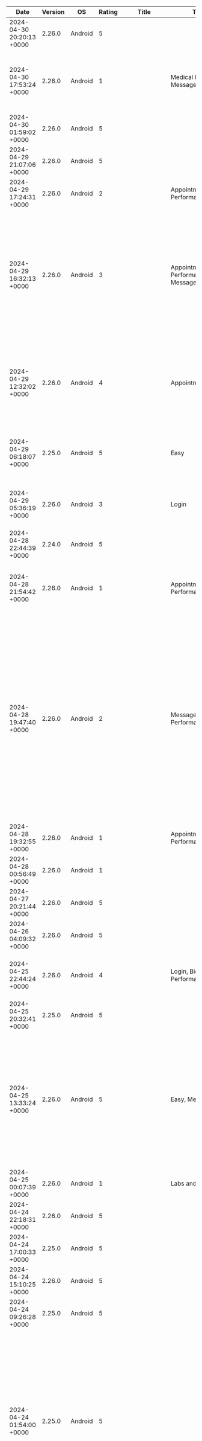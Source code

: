 | Date                      | Version | OS      | Rating | Title                                         | Tag                                                          | Review                                                                                                                                                                                                                                                                                                                                                                                                                                                                                                                                                                         |
| ------------------------- | ------- | ------- | ------ | --------------------------------------------- | ------------------------------------------------------------ | ------------------------------------------------------------------------------------------------------------------------------------------------------------------------------------------------------------------------------------------------------------------------------------------------------------------------------------------------------------------------------------------------------------------------------------------------------------------------------------------------------------------------------------------------------------------------------ |
| 2024-04-30 20:20:13 +0000 | 2.26.0  | Android | 5      |                                               |                                                              | Better than the previous app. Love it!                                                                                                                                                                                                                                                                                                                                                                                                                                                                                                                                         |
| 2024-04-30 17:53:24 +0000 | 2.26.0  | Android | 1      |                                               | Medical Records, Messages                                    | Useless app tells me what I already know. I cannot look at my medical records or contact anyone or leave a message fir a provider.                                                                                                                                                                                                                                                                                                                                                                                                                                             |
| 2024-04-30 01:59:02 +0000 | 2.26.0  | Android | 5      |                                               |                                                              | Friendly Application to use.                                                                                                                                                                                                                                                                                                                                                                                                                                                                                                                                                   |
| 2024-04-29 21:07:06 +0000 | 2.26.0  | Android | 5      |                                               |                                                              | great job                                                                                                                                                                                                                                                                                                                                                                                                                                                                                                                                                                      |
| 2024-04-29 17:24:31 +0000 | 2.26.0  | Android | 2      |                                               | Appointments, Performance                                    | Appointments quit working on the app                                                                                                                                                                                                                                                                                                                                                                                                                                                                                                                                           |
| 2024-04-29 16:32:13 +0000 | 2.26.0  | Android | 3      |                                               | Appointments, Performance, Error Message                     | Up until a week or so ago I had 0 issues with the app. Since last week the app will now not give me my appointment list. All it says is "We're having trouble getting your appointments. Refresh this screen or try again later." Neither of those options work.                                                                                                                                                                                                                                                                                                               |
| 2024-04-29 12:32:02 +0000 | 2.26.0  | Android | 4      |                                               | Appointments, Rx                                             | It's incredibly useful for appointments and prescription refills For support with this app, I've had good luck communicating with my local Patient Advocate at the VA.                                                                                                                                                                                                                                                                                                                                                                                                         |
| 2024-04-29 06:18:07 +0000 | 2.25.0  | Android | 5      |                                               | Easy                                                         | It makes getting your information some much easier. Wish I would have known about the app earlier.                                                                                                                                                                                                                                                                                                                                                                                                                                                                             |
| 2024-04-29 05:36:19 +0000 | 2.26.0  | Android | 3      |                                               | Login                                                        | app is ok usually takes you to a browser to login anyways so whats the point of the app.                                                                                                                                                                                                                                                                                                                                                                                                                                                                                       |
| 2024-04-28 22:44:39 +0000 | 2.24.0  | Android | 5      |                                               |                                                              | New app is amazing and a long time coming. Great Job VA                                                                                                                                                                                                                                                                                                                                                                                                                                                                                                                        |
| 2024-04-28 21:54:42 +0000 | 2.26.0  | Android | 1      |                                               | Appointments, Performance                                    | It was working great, now my appointments won't show up. That was my main reason for the app. Please fix                                                                                                                                                                                                                                                                                                                                                                                                                                                                       |
| 2024-04-28 19:47:40 +0000 | 2.26.0  | Android | 2      |                                               | Messages, Performance                                        | This app is convenient for some things. It has several glitching issues and boots you while working on typing messages and deletes the messages when you hit send and will log off on its own without warning. If you need to write a message that is longer than a couple of sentences, then use myhealthva.gov instead. That at least saves a draft rather than deleting it all and having to go back and rewrite it.                                                                                                                                                        |
| 2024-04-28 19:32:55 +0000 | 2.26.0  | Android | 1      |                                               | Appointments, Performance                                    | Often fails to load appointments                                                                                                                                                                                                                                                                                                                                                                                                                                                                                                                                               |
| 2024-04-28 00:56:49 +0000 | 2.26.0  | Android | 1      |                                               |                                                              | Does not work.                                                                                                                                                                                                                                                                                                                                                                                                                                                                                                                                                                 |
| 2024-04-27 20:21:44 +0000 | 2.26.0  | Android | 5      |                                               |                                                              | Thanks for all the help I am receiving.....                                                                                                                                                                                                                                                                                                                                                                                                                                                                                                                                    |
| 2024-04-26 04:09:32 +0000 | 2.26.0  | Android | 5      |                                               |                                                              | All in One                                                                                                                                                                                                                                                                                                                                                                                                                                                                                                                                                                     |
| 2024-04-25 22:44:24 +0000 | 2.26.0  | Android | 4      |                                               | Login, Biometrics, Performance                               | pretty good app. too many steps to login. used to be able to use fingerprint but that stopped working.                                                                                                                                                                                                                                                                                                                                                                                                                                                                         |
| 2024-04-25 20:32:41 +0000 | 2.25.0  | Android | 5      |                                               |                                                              | Outstanding well informed                                                                                                                                                                                                                                                                                                                                                                                                                                                                                                                                                      |
| 2024-04-25 13:33:24 +0000 | 2.26.0  | Android | 5      |                                               | Easy, Messages                                               | I LOVE the ease of access this app gives us Veterans, sending messages, pulling up our info when requested by agencies etc and just how Simple everything is! 😁👍🏼 100% recommend this app to All my fellow Veterans and God bless 🙏🏼❤️ us All! 😎🤙🏼🪂🏍️💨                                                                                                                                                                                                                                                                                                              |
| 2024-04-25 00:07:39 +0000 | 2.26.0  | Android | 1      |                                               | Labs and Tests                                               | sucks so far. can't get lab results.                                                                                                                                                                                                                                                                                                                                                                                                                                                                                                                                           |
| 2024-04-24 22:18:31 +0000 | 2.26.0  | Android | 5      |                                               |                                                              | everything is great I like it very much thanks                                                                                                                                                                                                                                                                                                                                                                                                                                                                                                                                 |
| 2024-04-24 17:00:33 +0000 | 2.25.0  | Android | 5      |                                               |                                                              | This too is a very needed app for our medical data                                                                                                                                                                                                                                                                                                                                                                                                                                                                                                                             |
| 2024-04-24 15:10:25 +0000 | 2.26.0  | Android | 5      |                                               |                                                              | finally an app for VA!!! Helps a lot!!                                                                                                                                                                                                                                                                                                                                                                                                                                                                                                                                         |
| 2024-04-24 09:26:28 +0000 | 2.25.0  | Android | 5      |                                               |                                                              | Good                                                                                                                                                                                                                                                                                                                                                                                                                                                                                                                                                                           |
| 2024-04-24 01:54:00 +0000 | 2.25.0  | Android | 5      |                                               |                                                              | My, family is on a Witness Protection Program. And, I am here as God as my witness I need CIA to help me protect my families belongings and Our Liberty and or Right's Because we are getting murdered. 12/24/2023. Jesse R. Atkins My, father's name is Paul Bradley Atkins. He, went to Temple College in Temple, Texas and was in the United States Army and he is missing.                                                                                                                                                                                                 |
| 2024-04-23 19:10:04 +0000 | 2.25.0  | Android | 1      |                                               |                                                              | There's no continuity with the actual VA hospital.                                                                                                                                                                                                                                                                                                                                                                                                                                                                                                                             |
| 2024-04-23 18:56:43 +0000 | 2.26.0  | Android | 5      |                                               | Appointments                                                 | Very accurate/ real time. Appt. reminder.                                                                                                                                                                                                                                                                                                                                                                                                                                                                                                                                      |
| 2024-04-23 18:09:12 +0000 | 2.26.0  | Android | 2      |                                               | Login, Performance                                           | Worked OK for a while, but now when I attempt to log in, after entering email/password and doing the two-step verification through ID.me, when it sends me back to the app it just resets to the original log-in screen, rather than taking me on into the app. It will cycle me through this endless loop. I've tried resetting, reinstalling, clearing the cache...I literally cannot log in on the app. It's essentially useless.                                                                                                                                           |
| 2024-04-23 15:03:20 +0000 | 2.26.0  | Android | 1      |                                               | Login, Performance                                           | The app keeps looping back to the login screen. I'm using Android OS, and it is up to date. I've tried deleting and reinstalling the app. When you login, you get 3 options after you verify with the login partner. 1. Open 2. Close Tab 3. Cancel. I've tried the first two with the looping issue, but I did not try the third option.                                                                                                                                                                                                                                      |
| 2024-04-23 13:10:47 +0000 | 2.25.0  | Android | 5      |                                               | Easy                                                         | easy to use                                                                                                                                                                                                                                                                                                                                                                                                                                                                                                                                                                    |
| 2024-04-22 19:11:18 +0000 | 2.25.0  | Android | 5      |                                               | Benefits                                                     | Does a good job of showing a snapshot of benefits.                                                                                                                                                                                                                                                                                                                                                                                                                                                                                                                             |
| 2024-04-22 18:56:50 +0000 | 2.25.0  | Android | 5      |                                               | Easy, Rx, Messages                                           | THIS APP HAS CHANGED THE GAME FOR THE VA AND OUR SERVICE MEMBER'S IM ABLE TO EASILY COMMUNICATE AND CONNECT AND ALSO MANAGE MY MEDICNE THANK THE LORD                                                                                                                                                                                                                                                                                                                                                                                                                          |
| 2024-04-22 16:20:03 +0000 | 2.25.0  | Android | 5      |                                               | Messages                                                     | Wonderful tool for managing VA health. Especially helpful in contacting and sharing info with the VA health team.                                                                                                                                                                                                                                                                                                                                                                                                                                                              |
| 2024-04-22 16:11:52 +0000 | 2.25.0  | Android | 4      |                                               | Claims, Payments, Rx                                         | great way to view claim status, compensation payments, medication and order refills. More features could be added but you have to go to regular website for it.                                                                                                                                                                                                                                                                                                                                                                                                                |
| 2024-04-21 16:53:17 +0000 | 2.25.0  | Android | 5      |                                               |                                                              | Doing a very good job there especially the employee continue the with outstanding service's                                                                                                                                                                                                                                                                                                                                                                                                                                                                                    |
| 2024-04-21 13:02:20 +0000 | 2.25.0  | Android | 1      |                                               | Login, Performance                                           | Sign-in sends you through a loop and doesn't actually log into the app. This app has never fully worked properly and each update leads to more problems                                                                                                                                                                                                                                                                                                                                                                                                                        |
| 2024-04-20 22:42:49 +0000 | 2.25.0  | Android | 4      |                                               |                                                              | Not yet got the app.                                                                                                                                                                                                                                                                                                                                                                                                                                                                                                                                                           |
| 2024-04-20 16:56:06 +0000 | 2.25.0  | Android | 5      |                                               | Messages, Appointments                                       | it's the VA at your fingertips I know every location is going to be different and have a little bit different response times but I know here in Montana they do a fantastic job with messages keeping appointments I really recommend the app                                                                                                                                                                                                                                                                                                                                  |
| 2024-04-20 15:58:54 +0000 | 2.25.0  | Android | 5      |                                               | Easy, Navigation                                             | Easy to navigate and convenient!!!! Happy with all of the improvements occurring in the department of the VA.                                                                                                                                                                                                                                                                                                                                                                                                                                                                  |
| 2024-04-19 16:51:12 +0000 | 2.25.0  | Android | 5      |                                               |                                                              | Great so far                                                                                                                                                                                                                                                                                                                                                                                                                                                                                                                                                                   |
| 2024-04-19 15:21:02 +0000 | 2.25.0  | Android | 3      |                                               | Rx                                                           | Too much BS to refill RX                                                                                                                                                                                                                                                                                                                                                                                                                                                                                                                                                       |
| 2024-04-19 14:54:11 +0000 | 2.25.0  | Android | 2      |                                               | Login, Performance                                           | Works when it wants too. I'm currently in a login loop where it will open ID me and I do a push notification and approve it, then goes back to the app still on the sign on page                                                                                                                                                                                                                                                                                                                                                                                               |
| 2024-04-19 05:50:44 +0000 | 2.25.0  | Android | 3      |                                               |                                                              | Very limited, try using links and Hypertext to VA.gov                                                                                                                                                                                                                                                                                                                                                                                                                                                                                                                          |
| 2024-04-19 03:45:00 +0000 | 2.25.0  | Android | 5      |                                               |                                                              | Great                                                                                                                                                                                                                                                                                                                                                                                                                                                                                                                                                                          |
| 2024-04-19 00:35:51 +0000 | 2.25.0  | Android | 5      |                                               |                                                              | Always receive excellent service & care here.                                                                                                                                                                                                                                                                                                                                                                                                                                                                                                                                  |
| 2024-04-18 21:56:13 +0000 | 2.25.0  | Android | 4      |                                               |                                                              | I have no problems with this site.                                                                                                                                                                                                                                                                                                                                                                                                                                                                                                                                             |
| 2024-04-18 21:42:21 +0000 | 2.25.0  | Android | 1      |                                               | Login, Performance                                           | I have been attempting to log in for 30 mins, not happening! Called # no answer!                                                                                                                                                                                                                                                                                                                                                                                                                                                                                               |
| 2024-04-18 20:58:16 +0000 | 2.24.0  | Android | 5      |                                               |                                                              | User friendly                                                                                                                                                                                                                                                                                                                                                                                                                                                                                                                                                                  |
| 2024-04-18 18:21:44 +0000 | 2.23.0  | Android | 3      |                                               | Login, Disability, Accessibility                             | difficult remember login cognitive memory loss                                                                                                                                                                                                                                                                                                                                                                                                                                                                                                                                 |
| 2024-04-17 09:30:11 +0000 | 2.25.0  | Android | 5      |                                               |                                                              | great app                                                                                                                                                                                                                                                                                                                                                                                                                                                                                                                                                                      |
| 2024-04-16 21:50:19 +0000 | 2.25.0  | Android | 5      |                                               |                                                              | The care and interest that this faculty gives to anyone patient are amazing, and comforting feelings allow you to be a stress free and relaxed atmosphere 😌.                                                                                                                                                                                                                                                                                                                                                                                                                  |
| 2024-04-16 21:03:16 +0000 | 2.25.0  | Android | 1      |                                               | Messages, Performance, Appointments                          | Used to be able to message my medical team, can't now. Use to be able to see my upcoming VA appointments, can't.                                                                                                                                                                                                                                                                                                                                                                                                                                                               |
| 2024-04-16 11:56:55 +0000 | 2.25.0  | Android | 5      |                                               |                                                              | excellent app for the VA                                                                                                                                                                                                                                                                                                                                                                                                                                                                                                                                                       |
| 2024-04-16 01:36:13 +0000 | 2.25.0  | Android | 2      |                                               | Messages, Performance                                        | twice message never went through                                                                                                                                                                                                                                                                                                                                                                                                                                                                                                                                               |
| 2024-04-15 23:04:09 +0000 | 2.25.0  | Android | 5      |                                               |                                                              | Much faster than logging in with a p c.                                                                                                                                                                                                                                                                                                                                                                                                                                                                                                                                        |
| 2024-04-15 22:46:41 +0000 | 2.25.0  | Android | 5      |                                               |                                                              | great app for vets                                                                                                                                                                                                                                                                                                                                                                                                                                                                                                                                                             |
| 2024-04-15 06:38:23 +0000 | 2.25.0  | Android | 5      |                                               |                                                              | I love this application.                                                                                                                                                                                                                                                                                                                                                                                                                                                                                                                                                       |
| 2024-04-15 05:14:34 +0000 | 2.25.0  | Android | 5      |                                               |                                                              | My interactions with the Silverdale CBOC have been exemplary. Thank you!                                                                                                                                                                                                                                                                                                                                                                                                                                                                                                       |
| 2024-04-14 23:01:51 +0000 | 2.25.0  | Android | 1      |                                               | Claims, Appeals                                              | There's hardly any "details" in what is going on your claim. A veteran can't see what was submitted or any details in an appeal of a claim either. The less you know, the better for the VA.                                                                                                                                                                                                                                                                                                                                                                                   |
| 2024-04-14 16:30:13 +0000 | 2.25.0  | Android | 3      |                                               | Appointments, Performance                                    | we can see our stuff but I would really like to know what my appoint menta are so if I forget to write them in my planner and I come back to write it in, I can look on there and find out what the appointment is for. outside of that, this app is very helpful for keeping up with stuff I just need notifications from the app eventually ❤️                                                                                                                                                                                                                               |
| 2024-04-14 03:53:14 +0000 | 2.25.0  | Android | 5      |                                               | Rx, Appointments, Letters, Payments, Navigation, Easy        | I love this app! Very easy to use. very simple smooth and not complicated. Hopkins on this app is fantastic! I can refill my medications, see my appointments, download my VA letters, change my direct deposit Etc it's about time the VA put out something that everyone can navigate through with ease.                                                                                                                                                                                                                                                                     |
| 2024-04-13 20:23:21 +0000 | 2.25.0  | Android | 5      |                                               | Rx                                                           | myhealth.vet.gov doesn't have an area for paying co-pay. The co-pay never Itemized, so I know it for a prescription for a doctor. everything else is great.                                                                                                                                                                                                                                                                                                                                                                                                                    |
| 2024-04-12 22:51:22 +0000 | 2.25.0  | Android | 5      |                                               |                                                              | It has everything I could ever need as a Veteran!                                                                                                                                                                                                                                                                                                                                                                                                                                                                                                                              |
| 2024-04-12 22:25:30 +0000 | 2.25.0  | Android | 2      |                                               | Notifications, Messages, Claims, Letters, Error Message      | This app is very unreliable. I never get alerts about messages being sent to me, and when I see that a claim letter is available when I click on Claim Letters, it says none are available. I have to call the VA and have an agent read them to me or wait 12 days to get the letter in the snail mail. 9 times out of 10 I get the "the VA mobile app isn't working right now, try again later" message. Unusable.                                                                                                                                                           |
| 2024-04-12 16:09:33 +0000 | 2.25.0  | Android | 4      |                                               | Performance                                                  | not a bad app but sometimes it gets a touch buggy                                                                                                                                                                                                                                                                                                                                                                                                                                                                                                                              |
| 2024-04-12 15:34:37 +0000 | 2.25.0  | Android | 3      |                                               | Login, Performance                                           | Repeated failed efforts to gain account access via mobile device using valid user ID and password. (Works fine on my notebook.) Using my mobile, once login info is provided and validated, the app then asks if I want to OPEN or close. I request OPEN and the app recycles back to the LOGIN SCREEN.                                                                                                                                                                                                                                                                        |
| 2024-04-12 15:26:03 +0000 | 2.25.0  | Android | 5      |                                               |                                                              | Great service and great staff. Always well received and treated with respect. Dr. Saenz and the gray team always make me feel welcomed and concerned about my health..                                                                                                                                                                                                                                                                                                                                                                                                         |
| 2024-04-12 11:19:58 +0000 | 2.25.0  | Android | 5      |                                               |                                                              | Staff exceeded my expectations.                                                                                                                                                                                                                                                                                                                                                                                                                                                                                                                                                |
| 2024-04-12 01:18:58 +0000 | 2.25.0  | Android | 3      |                                               | Appointments, Performance, Login                             | Recent updates (2.25.0) did not import previous scheduled appointments. There is no way to manually import upcoming appointments. Stil issues when having to log in via Authentication renewal                                                                                                                                                                                                                                                                                                                                                                                 |
| 2024-04-11 15:49:31 +0000 | 2.25.0  | Android | 1      |                                               | Rx                                                           | Can't get a prescription for me!                                                                                                                                                                                                                                                                                                                                                                                                                                                                                                                                               |
| 2024-04-11 12:25:35 +0000 | 2.25.0  | Android | 3      |                                               | Login, Performance                                           | Edit: had to login a different way. Previous: Already have an account. Input info, get authentication sent to phone number, check info (address, phone number), next step is verification... "we couldn't match you to this number"                                                                                                                                                                                                                                                                                                                                            |
| 2024-04-11 12:20:15 +0000 | 2.25.0  | Android | 5      |                                               |                                                              | Excellent thanks                                                                                                                                                                                                                                                                                                                                                                                                                                                                                                                                                               |
| 2024-04-10 23:54:38 +0000 | 2.25.0  | Android | 1      |                                               | Login, Performance                                           | Terrible app can't get past the login page                                                                                                                                                                                                                                                                                                                                                                                                                                                                                                                                     |
| 2024-04-10 22:15:28 +0000 | 2.25.0  | Android | 5      |                                               |                                                              | Makes things a whole lot easier!                                                                                                                                                                                                                                                                                                                                                                                                                                                                                                                                               |
| 2024-04-10 16:57:31 +0000 | 2.25.0  | Android | 1      |                                               | Messages                                                     | I no longer have access to my primary doctor.                                                                                                                                                                                                                                                                                                                                                                                                                                                                                                                                  |
| 2024-04-10 16:52:13 +0000 | 2.25.0  | Android | 5      |                                               |                                                              | great app                                                                                                                                                                                                                                                                                                                                                                                                                                                                                                                                                                      |
| 2024-04-10 14:37:46 +0000 | 2.25.0  | Android | 5      |                                               |                                                              | love the VA                                                                                                                                                                                                                                                                                                                                                                                                                                                                                                                                                                    |
| 2024-04-10 14:37:20 +0000 | 2.24.0  | Android | 3      |                                               |                                                              | Probably a fair rating. Sometimes it takes multiple tries to access relevant information.                                                                                                                                                                                                                                                                                                                                                                                                                                                                                      |
| 2024-04-10 12:57:40 +0000 | 2.25.0  | Android | 5      |                                               | Easy                                                         | easy to use                                                                                                                                                                                                                                                                                                                                                                                                                                                                                                                                                                    |
| 2024-04-10 01:34:01 +0000 | 2.24.0  | Android | 1      |                                               | Performance                                                  | for a basic app, with basic functions, like most government websites, it can barely do what it needs to do without feeling like it's 20 years old and extremely buggy.                                                                                                                                                                                                                                                                                                                                                                                                         |
| 2024-04-09 18:59:26 +0000 | 2.24.0  | Android | 5      |                                               | Appointments, Rx                                             | best way to check on your appts and meds                                                                                                                                                                                                                                                                                                                                                                                                                                                                                                                                       |
| 2024-04-09 18:34:49 +0000 | 2.24.0  | Android | 5      |                                               |                                                              | Faithful Health Care! I'm grateful! Thank God for VA Doctors, Nurses, Admin People who keep me straight: Jennifer at Puyallup VA!!                                                                                                                                                                                                                                                                                                                                                                                                                                             |
| 2024-04-09 13:23:14 +0000 | 2.24.0  | Android | 1      |                                               |                                                              | This app sucks.                                                                                                                                                                                                                                                                                                                                                                                                                                                                                                                                                                |
| 2024-04-08 22:45:12 +0000 | 2.23.0  | Android | 1      |                                               |                                                              | When i inevitably become 1 of the 22 a day, the VA will be at the top of my note.                                                                                                                                                                                                                                                                                                                                                                                                                                                                                              |
| 2024-04-08 14:05:39 +0000 | 2.24.0  | Android | 4      |                                               | Messages, Performance                                        | can't delete messages any longer. What happened??                                                                                                                                                                                                                                                                                                                                                                                                                                                                                                                              |
| 2024-04-08 13:06:29 +0000 | 2.24.0  | Android | 4      |                                               | Messages                                                     | how to trash old messages                                                                                                                                                                                                                                                                                                                                                                                                                                                                                                                                                      |
| 2024-04-08 10:57:19 +0000 | 2.24.0  | Android | 1      |                                               |                                                              | what a pain                                                                                                                                                                                                                                                                                                                                                                                                                                                                                                                                                                    |
| 2024-04-07 21:39:09 +0000 | 2.24.0  | Android | 5      |                                               | Payments, Rx, Appointments                                   | This application allows me to check my disability payments, refills, and Doctor Appointments.                                                                                                                                                                                                                                                                                                                                                                                                                                                                                  |
| 2024-04-07 21:12:37 +0000 | 2.24.0  | Android | 5      |                                               | Easy, Appointments, Rx                                       | va app very easy to use and helpful with appointments and pharmacy refills.                                                                                                                                                                                                                                                                                                                                                                                                                                                                                                    |
| 2024-04-07 17:53:50 +0000 | 1.30.0  | Android | 5      |                                               | Letters, Disability                                          | As described, great for us disabled vets, get your letters in 2 minutes.                                                                                                                                                                                                                                                                                                                                                                                                                                                                                                       |
| 2024-04-07 13:22:54 +0000 | 2.24.0  | Android | 5      |                                               |                                                              | Great for Veterans                                                                                                                                                                                                                                                                                                                                                                                                                                                                                                                                                             |
| 2024-04-07 02:49:19 +0000 | 2.24.0  | Android | 5      |                                               |                                                              | Great app.                                                                                                                                                                                                                                                                                                                                                                                                                                                                                                                                                                     |
| 2024-04-06 15:16:24 +0000 | 2.24.0  | Android | 5      |                                               | Easy, Navigation                                             | excellent new app, easy to read and navigate.                                                                                                                                                                                                                                                                                                                                                                                                                                                                                                                                  |
| 2024-04-05 19:59:35 +0000 | 2.24.0  | Android | 5      |                                               |                                                              | The VA has always been my best preference for my health care and/or referral.                                                                                                                                                                                                                                                                                                                                                                                                                                                                                                  |
| 2024-04-05 17:23:41 +0000 | 2.24.0  | Android | 5      |                                               |                                                              | great application 👍🏻                                                                                                                                                                                                                                                                                                                                                                                                                                                                                                                                                         |
| 2024-04-05 10:38:44 +0000 | 2.24.0  | Android | 5      |                                               | Easy                                                         | love it. super easy and convenient to use.                                                                                                                                                                                                                                                                                                                                                                                                                                                                                                                                     |
| 2024-04-04 23:16:18 +0000 | 2.24.0  | Android | 5      |                                               |                                                              | This app really helps me keep up with all my VA and medical.                                                                                                                                                                                                                                                                                                                                                                                                                                                                                                                   |
| 2024-04-04 19:59:15 +0000 | 2.24.0  | Android | 3      |                                               | Recommendations, Appointments, Medical Records, Rx, Messages | I've edited this review from 1 star to 4 and down to 3 now. There is no one to contact for troubleshooting, so reviews are the only way to tell them the issues. The negatives are fewer now, but one huge problem is scheduled appointments. It shows that i have none when I have many and also no history of appointments. I've cleared cache, memory, and reinstalled. There are no medical records downloading or viewing except vaccinations. Big pluses are Rx renewals and messaging.                                                                                  |
| 2024-04-04 15:29:40 +0000 | 2.24.0  | Android | 5      |                                               | Easy                                                         | Very easy to use                                                                                                                                                                                                                                                                                                                                                                                                                                                                                                                                                               |
| 2024-04-04 13:14:12 +0000 | 2.24.0  | Android | 5      |                                               |                                                              | way better!                                                                                                                                                                                                                                                                                                                                                                                                                                                                                                                                                                    |
| 2024-04-04 10:33:20 +0000 |         | Android | 5      |                                               | Easy                                                         | easy to manage                                                                                                                                                                                                                                                                                                                                                                                                                                                                                                                                                                 |
| 2024-04-04 05:15:24 +0000 | 2.24.0  | Android | 5      |                                               | Performance                                                  | 5/5 experience.                                                                                                                                                                                                                                                                                                                                                                                                                                                                                                                                                                |
| 2024-04-03 21:48:25 +0000 | 2.24.0  | Android | 5      |                                               |                                                              | so far so good! God's blessings to all of you                                                                                                                                                                                                                                                                                                                                                                                                                                                                                                                                  |
| 2024-04-03 21:31:40 +0000 | 2.24.0  | Android | 5      |                                               | Performance                                                  | Working well.                                                                                                                                                                                                                                                                                                                                                                                                                                                                                                                                                                  |
| 2024-04-03 16:22:00 +0000 | 2.24.0  | Android | 1      |                                               |                                                              | I can't do a damn thing with this ridiculously stupid program!! I ve seen better coding from a first semester High School student.                                                                                                                                                                                                                                                                                                                                                                                                                                             |
| 2024-04-03 14:43:29 +0000 | 2.24.0  | Android | 5      |                                               |                                                              | great way to stay informed.                                                                                                                                                                                                                                                                                                                                                                                                                                                                                                                                                    |
| 2024-04-03 13:48:59 +0000 | 2.24.0  | Android | 5      |                                               |                                                              | So much information in one spot                                                                                                                                                                                                                                                                                                                                                                                                                                                                                                                                                |
| 2024-04-03 12:02:52 +0000 | 2.24.0  | Android | 5      |                                               | Appointments, Rx                                             | The level of care I receive is great. From my meds being derived on time to making appointments.                                                                                                                                                                                                                                                                                                                                                                                                                                                                               |
| 2024-04-03 02:29:54 +0000 | 2.24.0  | Android | 5      |                                               |                                                              | Keeps you up to date on VA stuff....great app!                                                                                                                                                                                                                                                                                                                                                                                                                                                                                                                                 |
| 2024-04-02 17:43:34 +0000 | 2.24.0  | Android | 1      |                                               | Appointments, Rx, Medical Records, Performance               | DOES NOT WORK. For the last year they keep updating this app but they never get it fixed. IT DOES NOT SHOW MEDICAL APPOINTMENTS. It works for prescriptions and Vax records.                                                                                                                                                                                                                                                                                                                                                                                                   |
| 2024-04-02 02:01:07 +0000 | 2.24.0  | Android | 3      |                                               | Medical Records, Labs and Tests, Recommendations             | Why don't I have access to all of my medical records? I want to see my labs and I don't have access to a laptop. If I need a laptop to access all of my medical information, then this app is useless.                                                                                                                                                                                                                                                                                                                                                                         |
| 2024-04-01 22:55:40 +0000 | 2.24.0  | Android | 5      |                                               | Easy                                                         | Easy and convenient, appreciate the VA getting this app out.                                                                                                                                                                                                                                                                                                                                                                                                                                                                                                                   |
| 2024-04-01 21:41:34 +0000 | 2.24.0  | Android | 1      |                                               |                                                              | a waste of tax payers money                                                                                                                                                                                                                                                                                                                                                                                                                                                                                                                                                    |
| 2024-04-01 15:03:30 +0000 | 2.24.0  | Android | 5      |                                               | Appointments                                                 | App makes it easier to review appointments.                                                                                                                                                                                                                                                                                                                                                                                                                                                                                                                                    |
| 2024-04-01 11:57:11 +0000 | 2.24.0  | Android | 5      |                                               | Rx, Appointments                                             | Great for convenience of scheduling and medication reorder.                                                                                                                                                                                                                                                                                                                                                                                                                                                                                                                    |
| 2024-04-29 10:52:48 -0700 | 2.26.0  | iOS     | 5      | Keep Crashing                                 | Appointments, Error Message, Performance                     | While trying to see appointments the apps keeps closing out leaving the following message: We're sorry. We've run into a problem. We're having trouble getting your appointments. Refresh this screen or try again later. Refresh screen Thanks                                                                                                                                                                                                                                                                                                                                |
| 2024-04-29 07:50:56 -0700 | 2.26.0  | iOS     | 1      | App is not working now                        | Performance, Login                                           | It’s a great app when it’s working correctly. Fix the login problem and I will update the review to 5 stars.                                                                                                                                                                                                                                                                                                                                                                                                                                                                   |
| 2024-04-29 06:53:01 -0700 | 2.26.0  | iOS     | 2      | Appointment are not provided within App       | Appointments, Error Message, Performance                     | An error has been showing up when searching for appointments for the past week, the below message is received. “We’re sorry. We have run into problems. We’re having trouble getting your appointments refresher this screen, or try again later.” Please correct at your earliest convenience. Thank you.                                                                                                                                                                                                                                                                     |
| 2024-04-28 14:13:26 -0700 | 2.26.0  | iOS     | 3      | Bug with Appointments                         | Appointments, Performance                                    | Hi, I can’t see appointments on the app which just happened a few days ago. The appointments show up for a second and then disappear. Please help! Otherwise I love the app!                                                                                                                                                                                                                                                                                                                                                                                                   |
| 2024-04-27 23:02:35 -0700 | 2.26.0  | iOS     | 2      | Last update…                                  | Appointments, Performance                                    | Since the last update I can no longer see my appointments on the app, have to login to the website. If I can’t see my appointments, there is no need to keep the app.                                                                                                                                                                                                                                                                                                                                                                                                          |
| 2024-04-27 12:01:40 -0700 | 2.26.0  | iOS     | 3      | Recent update broke app                       | Appointments, Notifications, Performance                     | Appointment reminder are no longer working. Been 2 days since 26th April .                                                                                                                                                                                                                                                                                                                                                                                                                                                                                                     |
| 2024-04-27 07:03:43 -0700 | 2.26.0  | iOS     | 1      | Raymond Thomas                                | Appointments, Performance                                    | After updating the app to this newest version, my appointments are not showing up                                                                                                                                                                                                                                                                                                                                                                                                                                                                                              |
| 2024-04-26 16:49:59 -0700 | 2.26.0  | iOS     | 1      | Appointments not showing                      | Appointments, Error Message, Performance                     | A couple days ago the appointments section keeps erroring out. It says “We’re sorry. We’ve run into a problem. Please refresh your screen.                                                                                                                                                                                                                                                                                                                                                                                                                                     |
| 2024-04-26 12:42:10 -0700 | 2.26.0  | iOS     | 5      | Way better than previous versions.            |                                                              | I like this one. I’ll be using this from now on.                                                                                                                                                                                                                                                                                                                                                                                                                                                                                                                               |
| 2024-04-26 11:36:38 -0700 | 2.26.0  | iOS     | 5      | Not enough                                    | Messages, Rx, Recommendations                                | Why did I accidentally find this, and was not recommended it by every clinic I wandered through in my local VA? This is a secure messaging system for your providers and nurses. Why is this not saving every veteran in America time refilling prescriptions and consolidating access? This is amazing and thank you VA. I go now to my local VA to show the right people and drop off copies of “how to”.                                                                                                                                                                    |
| 2024-04-26 11:27:06 -0700 | 2.26.0  | iOS     | 1      | Medical record review access                  | Medical Records                                              | I can’t review my medical chart anymore. If there is a way I need help                                                                                                                                                                                                                                                                                                                                                                                                                                                                                                         |
| 2024-04-26 11:02:59 -0700 | 2.26.0  | iOS     | 3      | Appointments                                  | Appointments, Performance                                    | App worked really well until the last update. I no longer have access to any appointments through the app. I have to use the website to see my appointments. I hope they correct the issue soon.                                                                                                                                                                                                                                                                                                                                                                               |
| 2024-04-26 09:25:34 -0700 | 2.26.0  | iOS     | 5      | Awesomeness                                   |                                                              | Happy to see progress in our VA System                                                                                                                                                                                                                                                                                                                                                                                                                                                                                                                                         |
| 2024-04-25 08:26:36 -0700 | 2.26.0  | iOS     | 4      | Secure Messaging                              | Messages, Notifications, Login, Performance                  | I like the notification for new Secure Messages, and the auto login feature. I hate notifications and the a login feature where you have to remember a password.                                                                                                                                                                                                                                                                                                                                                                                                               |
| 2024-04-25 07:29:20 -0700 | 2.26.0  | iOS     | 5      | Well designed and easy to use                 | Easy, Performance                                            | I appreciate the ease of use of this app. Provides the most commonly needed information in a simple format. Thanks to the app developers.                                                                                                                                                                                                                                                                                                                                                                                                                                      |
| 2024-04-25 07:06:03 -0700 | 2.26.0  | iOS     | 5      | They nailed it with this app                  | Appointments, Rx, Messages                                   | Finally rolled va, myhealthevet all into one. Your appointments, prescriptions, ease of access to your doctors through secure messaging, and documentation that you need a lot of times for various reasons in life are under one App, one umbrella. Thanks VA for doing this, your team is doing a great service to our fine nation by enhancing veterans quality of life!                                                                                                                                                                                                    |
| 2024-04-25 06:30:00 -0700 | 2.26.0  | iOS     | 5      | A vital part of my VA experience              |                                                              | My healthcare is in good hands with VA and this app is so helpful and well done I would feel lost without it.                                                                                                                                                                                                                                                                                                                                                                                                                                                                  |
| 2024-04-24 13:10:40 -0700 | 2.26.0  | iOS     | 4      | Solid app                                     | Claims, Veteran status, Recommendations                      | Solid app to check on claims. One improvement would be adding the type of discharge to the proof of veteran status.                                                                                                                                                                                                                                                                                                                                                                                                                                                            |
| 2024-04-24 11:27:03 -0700 | 2.26.0  | iOS     | 4      | Good                                          | Payments, Recommendations                                    | Good but needs more functionally need to be able to pay your copays.                                                                                                                                                                                                                                                                                                                                                                                                                                                                                                           |
| 2024-04-23 11:16:22 -0700 | 2.26.0  | iOS     | 5      | VA contact                                    | Messages                                                     | I was pleased to see and hear from the Chattanooga VA today, it was great to see someone actually read and responded to me about my concern. Thanks Chattanooga VA staff for your speedy reaction to my concern. Greatly appreciated.                                                                                                                                                                                                                                                                                                                                          |
| 2024-04-23 06:01:09 -0700 | 2.25.0  | iOS     | 2      | On line appointments                          | Appointments                                                 | My on line appointment request was not responded to.                                                                                                                                                                                                                                                                                                                                                                                                                                                                                                                           |
| 2024-04-22 15:14:04 -0700 | 2.25.0  | iOS     | 5      | Combines Services                             | Navigation, Performance                                      | Using this app combines myhealth.va with va.gov. Using a computer you have to log in separately. A great timesaver that allows you to navigate all Veterans services at once.                                                                                                                                                                                                                                                                                                                                                                                                  |
| 2024-04-22 11:23:19 -0700 | 2.25.0  | iOS     | 5      | Works great                                   | Profile, Easy                                                | This app makes things easier for address changes and other things.                                                                                                                                                                                                                                                                                                                                                                                                                                                                                                             |
| 2024-04-21 20:51:11 -0700 | 2.25.0  | iOS     | 4      | It’s ok                                       | Recommendations, Appointments, Navigation                    | The works, sort of. There aren’t enough categories to help find the area or dept I’m interested in. For example; to cancel an appointment, requires clicking in several places to locate the place for that.                                                                                                                                                                                                                                                                                                                                                                   |
| 2024-04-21 18:27:43 -0700 | 2.25.0  | iOS     | 5      | Care review                                   |                                                              | I have never been treated so well or received such good care as I have through the Portland VA. I would recommend it to anyone.                                                                                                                                                                                                                                                                                                                                                                                                                                                |
| 2024-04-20 07:31:04 -0700 | 2.25.0  | iOS     | 5      | Thank you                                     | Claims                                                       | Thanks VA for having this app so I can check on my VA claims etc                                                                                                                                                                                                                                                                                                                                                                                                                                                                                                               |
| 2024-04-20 06:58:45 -0700 | 2.25.0  | iOS     | 5      | I love this app                               | Appointments                                                 | This app is perfect for keeping up with appointments. It’s great 👍🏽 😊                                                                                                                                                                                                                                                                                                                                                                                                                                                                                                       |
| 2024-04-19 15:23:16 -0700 | 2.25.0  | iOS     | 1      | Glitchy                                       | Appointments, Performance                                    | Duplicate appointment?! No clinic information under each appointment??!! Missing appointments???!!!                                                                                                                                                                                                                                                                                                                                                                                                                                                                            |
| 2024-04-19 08:44:59 -0700 | 2.25.0  | iOS     | 1      | “Higher level review”                         |                                                              | I put in a claim and went to my appointment for my symptoms I had related to burn pits. They advised me I had these illnesses, they said my claim hadn’t been voted in, so they denied my claim. I submitted for higher level review and they admitted they made a mistake and still no decision 2 years later!                                                                                                                                                                                                                                                                |
| 2024-04-18 10:24:19 -0700 | 2.25.0  | iOS     | 1      | Login issues.                                 | Login, Performance                                           | After last update app repeatedly requesting login after confirmation of two factor … come on guys how about testing the app before deployment                                                                                                                                                                                                                                                                                                                                                                                                                                  |
| 2024-04-18 06:56:46 -0700 | 2.25.0  | iOS     | 5      | The app                                       | Easy                                                         | I like this better than the original way especially with a person recovering from a mini stroke, they made it easier to use it                                                                                                                                                                                                                                                                                                                                                                                                                                                 |
| 2024-04-16 13:33:14 -0700 | 2.25.0  | iOS     | 5      | Awesome                                       |                                                              | I was impressed clean . friendly professional staff                                                                                                                                                                                                                                                                                                                                                                                                                                                                                                                            |
| 2024-04-16 06:36:57 -0700 | 2.25.0  | iOS     | 1      | Not even working                              | Login, Performance                                           | I downloaded it from the Apple App Store. I tried to log in so I can see my appointment. But the system says it is loading the application and just keeps spinning. After 10 minutes I gave up. Your app does not work. At least it should allow me to log into my VA account. I wish I could give it less than one star. Please fix your app so us vets can use it. It just keep spinning saying it is loading the application.                                                                                                                                               |
| 2024-04-15 09:30:07 -0700 | 2.25.0  | iOS     | 4      | Overall super helpful and a good app          | Accessibility, Easy, Recommendations                         | The app is a great, easily accessible snapshot of most things going on with my care. My only suggestion would be that the appointment info mirrored what comes via snail mail. Currently the appointment info is very vague in the app, where the letters give me location, directions, physician and location info, etc. I’d much rather have that in the app than even receive the letter.                                                                                                                                                                                   |
| 2024-04-15 00:50:22 -0700 | 2.25.0  | iOS     | 1      | DOES NOT WORK!                                | Login, Performance                                           | The app was working until this last update, and now I cannot sign in to the app at all. Whatever you did you did not fixed anything just made it unusable. Please fix it. Thank you                                                                                                                                                                                                                                                                                                                                                                                            |
| 2024-04-14 06:41:51 -0700 | 2.25.0  | iOS     | 5      | Very Pleased                                  |                                                              | When I first became a patient in the VA, I was apprehensive. That was in 2010. And, every since my first visit, I have been treated like a dignitary. I can’t afford medical insurance, so the VA is all I have. And… even if I had money,I wouldn’t want anyone else taking care of me. Thank You, from the bottom of my heart. Dean Conley, 9563                                                                                                                                                                                                                             |
| 2024-04-12 17:43:57 -0700 | 2.25.0  | iOS     | 1      | Waste of time                                 | Performance                                                  | Half the time it’s down for maintenance the other half nothing has updated                                                                                                                                                                                                                                                                                                                                                                                                                                                                                                     |
| 2024-04-12 11:27:39 -0700 | 2.25.0  | iOS     | 3      | Add Travel Claim.                             | Travel Pay, Recommendations                                  | Add the ability to submit for travel claims.                                                                                                                                                                                                                                                                                                                                                                                                                                                                                                                                   |
| 2024-04-12 06:24:51 -0700 | 2.25.0  | iOS     | 1      | Broken app                                    | Performance, Login                                           | Just like most things having to do with our government, it doesn’t work. Impossible to verify your ID when creating an account. Year another disgrace to our veterans.                                                                                                                                                                                                                                                                                                                                                                                                         |
| 2024-04-11 08:50:22 -0700 | 2.25.0  | iOS     | 1      | Not working                                   | Rx, Appointments, Performance, Travel Pay                    | I can sign into the app and I can order prescriptions, but none of my appointments show up and I don’t seem to be able to do travel pay. So I am assuming that this app is not completely worthless but definitely not a trustworthy way of doing business.                                                                                                                                                                                                                                                                                                                    |
| 2024-04-11 08:05:16 -0700 | 2.25.0  | iOS     | 5      | VA App                                        | Easy                                                         | Very simple , quick and easy to use. Thank you .                                                                                                                                                                                                                                                                                                                                                                                                                                                                                                                               |
| 2024-04-10 07:06:44 -0700 | 2.25.0  | iOS     | 5      | Veteran                                       | Performance, Labs and Tests, Recommendations                 | I am pleased with the Application however I can not access some things I was able to before. The Application I would like to access is my Laboratory or Blood Test. I feel that I should be able to see my Lab Tests.                                                                                                                                                                                                                                                                                                                                                          |
| 2024-04-10 06:19:57 -0700 | 2.25.0  | iOS     | 3      | Doesn’t show what type of appointment         | Messages, Appointments, Performance                          | Decent app although it doesn’t show what type of appointment you’re going to so I have to message my provider to make sure what type of clinic I’m going to and that can take a couple days. Only thing that’s bugging me about this app.                                                                                                                                                                                                                                                                                                                                      |
| 2024-04-09 12:28:43 -0700 | 2.25.0  | iOS     | 2      | Login                                         | Navigation, Login                                            | Always have a hard time navigating the log in process.                                                                                                                                                                                                                                                                                                                                                                                                                                                                                                                         |
| 2024-04-09 11:26:49 -0700 | 2.25.0  | iOS     | 1      | The VA app                                    | Performance, Error Message                                   | I updated my VA app as suggested when I logged in today. After the update, the app won’t allow me to go to healthevet. Says I need a premium account, which I’ve had for years. Deleted the app but old version is not available.                                                                                                                                                                                                                                                                                                                                              |
| 2024-04-09 11:03:15 -0700 | 2.25.0  | iOS     | 3      | Travel pay                                    | Travel Pay, Recommendations                                  | When confirming an appt there should be link to submit travel pay. I have only gotten 2 travel pay text and I’ve been here 10x. When you confirm an appt it should accept it when you hit the confirm button, however it stays active when you arrow back out.                                                                                                                                                                                                                                                                                                                 |
| 2024-04-09 09:10:58 -0700 | 2.25.0  | iOS     | 5      | Usability                                     | Easy                                                         | Easy to use                                                                                                                                                                                                                                                                                                                                                                                                                                                                                                                                                                    |
| 2024-04-09 07:32:40 -0700 | 2.25.0  | iOS     | 1      | STILL Broken                                  | Error Message, Appointments, Performance                     | it’s been over two months, and I am still receiving the “VA app currently not working“ and “you don’t have any appointments” error messages (even though I literally have a recurring appointment each month for one of the clinics). PLEASE fix this.                                                                                                                                                                                                                                                                                                                         |
| 2024-04-09 07:14:28 -0700 | 2.25.0  | iOS     | 5      | Service                                       | Notifications, Appointments                                  | 5 star service on appt reminders. Keep it up                                                                                                                                                                                                                                                                                                                                                                                                                                                                                                                                   |
| 2024-04-08 13:59:37 -0700 | 2.24.0  | iOS     | 1      | Reliability issues:                           | Appointments, Rx, Performance                                | This app lacks the reliable capability of booking an appointment. Too clunky; fumbled the bag when it came to getting refills, fr,fr...low-key, but I can’t trip… even though my refills were hella late. Like the progress… but we still have a lot of work to do. -Peace                                                                                                                                                                                                                                                                                                     |
| 2024-04-08 07:07:57 -0700 | 2.24.0  | iOS     | 5      | K.I.S.S.                                      | Easy                                                         | Great, easy to use.                                                                                                                                                                                                                                                                                                                                                                                                                                                                                                                                                            |
| 2024-04-08 06:14:13 -0700 | 2.24.0  | iOS     | 1      | Login Difficulty                              | Login, Performance                                           | This app is very difficult to log onto and the app won’t stay logged in.                                                                                                                                                                                                                                                                                                                                                                                                                                                                                                       |
| 2024-04-07 17:23:50 -0700 | 2.24.0  | iOS     | 5      | Thank you for what you do                     |                                                              | It makes a difference to the Veteran community.                                                                                                                                                                                                                                                                                                                                                                                                                                                                                                                                |
| 2024-04-05 07:36:58 -0700 | 2.24.0  | iOS     | 1      | Messages                                      | Messages, Performance                                        | The app doesn’t show the entire message after you reply. My nurse wrote of an ointment I should get. I replied to her then when I went to look at the message, the app cuts it off so I cannot see what the ointment is. Why are the messages in the app being cut short? Why can’t I read the entire message?                                                                                                                                                                                                                                                                 |
| 2024-04-05 06:21:17 -0700 | 2.24.0  | iOS     | 1      | Blood reports                                 | Labs and Tests, Recommendations                              | Can not find blood draw report history. Website does not give veteran and useful information Lousy website                                                                                                                                                                                                                                                                                                                                                                                                                                                                     |
| 2024-04-05 03:44:48 -0700 | 2.24.0  | iOS     | 5      | Very easy.                                    |                                                              | Very pleased with how easy it is to print copies and figure out the information I need. You all have come a long ways.                                                                                                                                                                                                                                                                                                                                                                                                                                                         |
| 2024-04-03 10:43:54 -0700 | 2.24.0  | iOS     | 5      | Greatfull                                     |                                                              | I’m very much satisfied with the services of the Vetrans Administration and the community support. My only regret is that I suffered unnecessarily from depression for years while my benefits went on unnoticed. Bernard Mcallister Sgt.U.S. Army                                                                                                                                                                                                                                                                                                                             |
| 2024-04-03 10:34:31 -0700 | 2.24.0  | iOS     | 1      | App frozen                                    | Login, Performance                                           | App is not working it signs me in and I can’t select anything it’s just frozen!                                                                                                                                                                                                                                                                                                                                                                                                                                                                                                |
| 2024-04-03 09:08:42 -0700 | 2.24.0  | iOS     | 3      | Not perfect                                   |                                                              | I always need a text to receive code to get in, A PAIN!                                                                                                                                                                                                                                                                                                                                                                                                                                                                                                                        |
| 2024-04-02 13:43:30 -0700 | 2.24.0  | iOS     | 4      | App goodish                                   | Travel Pay, Recommendations                                  | This app is helpful but it should include the link to mileage travel for the medical appointments. I would have told the developer that, but it sends you to general va help if you ask for app assistance. The chatbot will not know what I am asking for VA. Help us help you (to help us).                                                                                                                                                                                                                                                                                  |
| 2024-04-02 08:52:39 -0700 | 2.24.0  | iOS     | 5      | As a veteran this app makes a huge difference | Easy, Rx, Appointments                                       | So much easier to access my information, get medication refills and see when my appointments are! Love this app                                                                                                                                                                                                                                                                                                                                                                                                                                                                |
| 2024-04-02 06:26:35 -0700 | 2.24.0  | iOS     | 2      | Myheathyvet                                   | Appointments, Performance                                    | On appointments it doesn’t give providers name or location anymore. Grrr                                                                                                                                                                                                                                                                                                                                                                                                                                                                                                       |
| 2024-04-01 20:39:24 -0700 | 2.24.0  | iOS     | 5      | VA App                                        | Messages                                                     | The VA app covers all the bases in regards to meeting my medical needs. Being able to communicate with my medical providers via messaging is extremely helpful.                                                                                                                                                                                                                                                                                                                                                                                                                |
| 2024-04-01 15:50:49 -0700 | 2.24.0  | iOS     | 4      | Love the app - is it down?                    | Appointments, Performance, Login, Biometrics, Rx, Messages   | Love using the app for my appointments and all things VA. But lately it has stopes working. Is the app having issues? I’ve uninstalled and reinstalled but haven’t been able to get it to work. It logs me in using biometrics the. Nothing I tap on works. I can’t switch to appointments or anything. I’m a person who does 90% of my work on my phone so this app was a godsend. I didn’t have to log on a PC to find my appointments or look up prescriptions info. I could easily communicate with my doctors and the VA staff. Since freezing up I have truly missed it. |
| 2024-04-01 11:57:15 -0700 | 2.24.0  | iOS     | 1      | Sign in frustration                           | Login, Performance                                           | Why would you offer the option to remember me on this device and then continuously make me sign in. It does not even remembering my email let alone my password.                                                                                                                                                                                                                                                                                                                                                                                                               |
| 2024-04-01 09:40:08 -0700 | 2.24.0  | iOS     | 1      | Freezes                                       | Login, Performance                                           | You can log in and gets the main page. After that everything is frozen.                                                                                                                                                                                                                                                                                                                                                                                                                                                                                                        |
